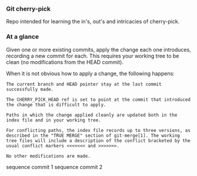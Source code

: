 ### Git cherry-pick
Repo intended for learning the in's, out's and intricacies of cherry-pick.

### At a glance
Given one or more existing commits, apply the change each one introduces, recording a new commit for each. This requires your working tree to be clean (no modifications from the HEAD commit).

When it is not obvious how to apply a change, the following happens:

    The current branch and HEAD pointer stay at the last commit successfully made.

    The CHERRY_PICK_HEAD ref is set to point at the commit that introduced the change that is difficult to apply.

    Paths in which the change applied cleanly are updated both in the index file and in your working tree.

    For conflicting paths, the index file records up to three versions, as described in the "TRUE MERGE" section of git-merge[1]. The working tree files will include a description of the conflict bracketed by the usual conflict markers <<<<<<< and >>>>>>>.

    No other modifications are made.

sequence commit 1
sequence commit 2